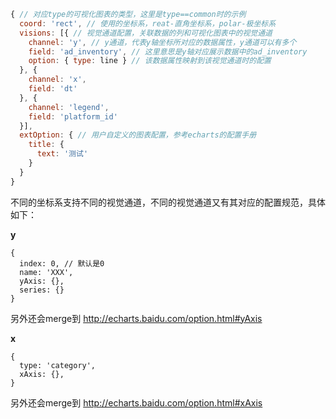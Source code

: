 
```js
{ // 对应type的可视化图表的类型，这里是type==common时的示例
  coord: 'rect', // 使用的坐标系，reat-直角坐标系，polar-极坐标系
  visions: [{ // 视觉通道配置，关联数据的列和可视化图表中的视觉通道
    channel: 'y', // y通道，代表y轴坐标所对应的数据属性，y通道可以有多个
    field: 'ad_inventory', // 这里意思是y轴对应展示数据中的ad_inventory
    option: { type: line } // 该数据属性映射到该视觉通道时的配置
  }, {
    channel: 'x',
    field: 'dt'
  }, {
    channel: 'legend',
    field: 'platform_id'
  }],
  extOption: { // 用户自定义的图表配置，参考echarts的配置手册
    title: {
      text: '测试'
    }
  }
}
```

不同的坐标系支持不同的视觉通道，不同的视觉通道又有其对应的配置规范，具体如下：

**y**

```
{
  index: 0, // 默认是0
  name: 'XXX',
  yAxis: {},
  series: {}
}
```
另外还会merge到 http://echarts.baidu.com/option.html#yAxis

**x**

```
{
  type: 'category',
  xAxis: {},
}
```
另外还会merge到 http://echarts.baidu.com/option.html#xAxis
